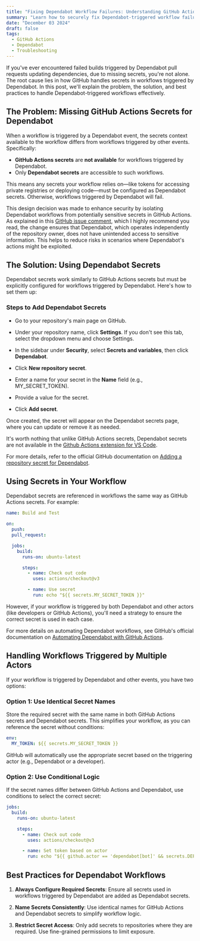 ```yaml
---
title: "Fixing Dependabot Workflow Failures: Understanding GitHub Actions and Dependabot Secrets"
summary: "Learn how to securely fix Dependabot-triggered workflow failures by configuring Dependabot secrets"
date: "December 03 2024"
draft: false
tags:
  - GitHub Actions
  - Dependabot
  - Troubleshooting
---
```


If you've ever encountered failed builds triggered by Dependabot pull requests updating dependencies, due to missing secrets, you're not alone. The root cause lies in how GitHub handles secrets in workflows triggered by Dependabot. In this post, we'll explain the problem, the solution, and best practices to handle Dependabot-triggered workflows effectively.

## The Problem: Missing GitHub Actions Secrets for Dependabot

When a workflow is triggered by a Dependabot event, the secrets context available to the workflow differs from workflows triggered by other events. Specifically:

- **GitHub Actions secrets** are **not available** for workflows triggered by Dependabot.
- Only **Dependabot secrets** are accessible to such workflows.

This means any secrets your workflow relies on—like tokens for accessing private registries or deploying code—must be configured as Dependabot secrets. Otherwise, workflows triggered by Dependabot will fail.

This design decision was made to enhance security by isolating Dependabot workflows from potentially sensitive secrets in GitHub Actions. As explained in this [GitHub issue comment](https://github.com/dependabot/dependabot-core/issues/3253#issuecomment-852541544), which I highly recommend you read, the change ensures that Dependabot, which operates independently of the repository owner, does not have unintended access to sensitive information. This helps to reduce risks in scenarios where Dependabot's actions might be exploited.

## The Solution: Using Dependabot Secrets

Dependabot secrets work similarly to GitHub Actions secrets but must be explicitly configured for workflows triggered by Dependabot. Here's how to set them up:

### Steps to Add Dependabot Secrets

- Go to your repository's main page on GitHub.
- Under your repository name, click **Settings**. If you don't see this tab, select the dropdown menu and choose Settings.

- In the sidebar under **Security**, select **Secrets and variables**, then click **Dependabot**.

- Click **New repository secret**.
- Enter a name for your secret in the **Name** field (e.g., MY_SECRET_TOKEN).
- Provide a value for the secret.
- Click **Add secret**.

Once created, the secret will appear on the Dependabot secrets page, where you can update or remove it as needed.

It's worth nothing that unlike GitHub Actions secrets, Dependabot secrets are not available in the [Github Actions extension for VS Code](https://marketplace.visualstudio.com/items?itemName=GitHub.vscode-github-actions).

For more details, refer to the official GitHub documentation on [Adding a repository secret for Dependabot](https://docs.github.com/en/code-security/dependabot/working-with-dependabot/configuring-access-to-private-registries-for-dependabot#adding-a-repository-secret-for-dependabot).

## Using Secrets in Your Workflow

Dependabot secrets are referenced in workflows the same way as GitHub Actions secrets. For example:

```yaml
name: Build and Test

on:
  push:
  pull_request:

  jobs:
    build:
      runs-on: ubuntu-latest

      steps:
        - name: Check out code
          uses: actions/checkout@v3

        - name: Use secret
          run: echo "${{ secrets.MY_SECRET_TOKEN }}"
```

However, if your workflow is triggered by both Dependabot and other actors (like developers or GitHub Actions), you'll need a strategy to ensure the correct secret is used in each case.

For more details on automating Dependabot workflows, see GitHub's official documentation on [Automating Dependabot with GitHub Actions](https://docs.github.com/en/code-security/dependabot/working-with-dependabot/automating-dependabot-with-github-actions).

## Handling Workflows Triggered by Multiple Actors

If your workflow is triggered by Dependabot and other events, you have two options:

### Option 1: Use Identical Secret Names

Store the required secret with the same name in both GitHub Actions secrets and Dependabot secrets. This simplifies your workflow, as you can reference the secret without conditions:

```yaml
env:
  MY_TOKEN: ${{ secrets.MY_SECRET_TOKEN }}
```

GitHub will automatically use the appropriate secret based on the triggering actor (e.g., Dependabot or a developer).

### Option 2: Use Conditional Logic

If the secret names differ between GitHub Actions and Dependabot, use conditions to select the correct secret:

```yaml
jobs:
  build:
    runs-on: ubuntu-latest

    steps:
      - name: Check out code
        uses: actions/checkout@v3

      - name: Set token based on actor
        run: echo "${{ github.actor == 'dependabot[bot]' && secrets.DEPENDABOT_TOKEN || secrets.GITHUB_ACTIONS_TOKEN }}"
```

## Best Practices for Dependabot Workflows

1. **Always Configure Required Secrets**: Ensure all secrets used in workflows triggered by Dependabot are added as Dependabot secrets.

2. **Name Secrets Consistently**: Use identical names for GitHub Actions and Dependabot secrets to simplify workflow logic.

3. **Restrict Secret Access**: Only add secrets to repositories where they are required. Use fine-grained permissions to limit exposure.
